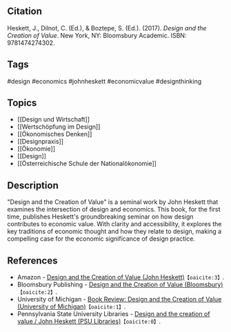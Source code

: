 

## Citation

Heskett, J., Dilnot, C. (Ed.), & Boztepe, S. (Ed.). (2017). _Design and the Creation of Value_. New York, NY: Bloomsbury Academic. ISBN: 9781474274302.

## Tags

#design #economics #johnheskett #economicvalue #designthinking

## Topics


- [[Design und Wirtschaft]]
- [[Wertschöpfung im Design]]
- [[Ökonomisches Denken]]
- [[Designpraxis]]
- [[Ökonomie]]
- [[Design]]
- [[Österreichische Schule der Nationalökonomie]]

## Description

"Design and the Creation of Value" is a seminal work by John Heskett that examines the intersection of design and economics. This book, for the first time, publishes Heskett's groundbreaking seminar on how design contributes to economic value. With clarity and accessibility, it explores the key traditions of economic thought and how they relate to design, making a compelling case for the economic significance of design practice.

## References

- Amazon - 
  [Design and the Creation of Value (John Heskett)](https://www.amazon.com)&#8203;``【oaicite:3】``&#8203;.
- Bloomsbury Publishing - 
  [Design and the Creation of Value (Bloomsbury)](https://www.bloomsbury.com)&#8203;``【oaicite:2】``&#8203;.
- University of Michigan - 
  [Book Review: Design and the Creation of Value (University of Michigan)](https://quod.lib.umich.edu)&#8203;``【oaicite:1】``&#8203;.
- Pennsylvania State University Libraries - 
  [Design and the creation of value / John Heskett (PSU Libraries)](https://catalog.libraries.psu.edu)&#8203;``【oaicite:0】``&#8203;.
